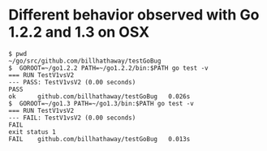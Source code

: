 Different behavior observed with Go 1.2.2 and 1.3 on OSX
==
```
$ pwd
~/go/src/github.com/billhathaway/testGoBug
$  GOROOT=~/go1.2.2 PATH=~/go1.2.2/bin:$PATH go test -v
=== RUN TestV1vsV2
--- PASS: TestV1vsV2 (0.00 seconds)
PASS
ok  	github.com/billhathaway/testGoBug	0.026s
$  GOROOT=~/go1.3 PATH=~/go1.3/bin:$PATH go test -v
=== RUN TestV1vsV2
--- FAIL: TestV1vsV2 (0.00 seconds)
FAIL
exit status 1
FAIL	github.com/billhathaway/testGoBug	0.013s
```
